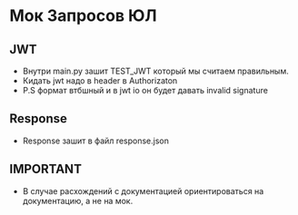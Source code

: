 # Мок Запросов ЮЛ

## JWT

* Внутри main.py зашит TEST_JWT который мы считаем правильным. 
* Кидать jwt надо в header в Authorizaton
* P.S формат втбшный и в jwt io он будет давать invalid signature

## Response

* Response зашит в файл response.json

## IMPORTANT

* В случае расхождений с документацией ориентироваться на документацию, а не на мок.
